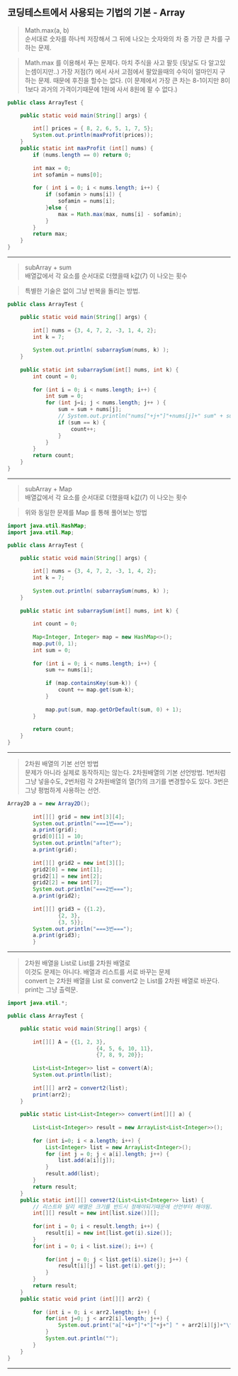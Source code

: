 ## 코딩테스트에서 사용되는 기법의 기본 - Array

> Math.max(a, b)<br>
> 순서대로 숫자를 하나씩 저장해서 그 뒤에 나오는 숫자와의 차 중 가장 큰 차를 구하는 문제.

> Math.max 를 이용해서 푸는 문제다. 마치 주식을 사고 팔듯 (뒷날도 다 알고있는셈이지만..) 가장 저점(?) 에서 사서 고점에서 팔았을때의 수익이 얼마인지 구하는 문제. 때문에 후진을 할수는 없다. (이 문제에서 가장 큰 차는 8-1이지만 8이 1보다 과거의 가격이기때문에 1원에 사서 8원에 팔 수 없다.)
```JAVA
public class ArrayTest {

	public static void main(String[] args) {
		
		int[] prices = { 8, 2, 6, 5, 1, 7, 5};
		System.out.println(maxProfit(prices));
	}
	public static int maxProfit (int[] nums) {
		if (nums.length == 0) return 0;
		
		int max = 0;
		int sofamin = nums[0];
		
		for ( int i = 0; i < nums.length; i++) {
			if (sofamin > nums[i]) {
				sofamin = nums[i];
			}else {
				max = Math.max(max, nums[i] - sofamin);
			}
		}
		return max;
	}
}
```
---
> subArray + sum<br>
> 배열값에서 각 요소를 순서대로 더했을때 k값(7) 이 나오는 횟수

> 특별한 기술은 없이 그냥 반복을 돌리는 방법.
```JAVA
public class ArrayTest {

	public static void main(String[] args) {
		
		int[] nums = {3, 4, 7, 2, -3, 1, 4, 2};
		int k = 7;
		
		System.out.println( subarraySum(nums, k) );
	}
	
	public static int subarraySum(int[] nums, int k) {
		int count = 0;
		
		for (int i = 0; i < nums.length; i++) {
			int sum = 0;
			for (int j=i; j < nums.length; j++ ) {
				sum = sum + nums[j];
				// System.out.println("nums["+j+"]"+nums[j]+" sum" + sum);
				if (sum == k) {
					count++;
				}
			}
		}
		return count;
	}
}
```
---
> subArray + Map<br>
> 배열값에서 각 요소를 순서대로 더했을때 k값(7) 이 나오는 횟수

> 위와 동일한 문제를 Map 를 통해 풀어보는 방법
```JAVA
import java.util.HashMap;
import java.util.Map;

public class ArrayTest {

	public static void main(String[] args) {
		
		int[] nums = {3, 4, 7, 2, -3, 1, 4, 2};
		int k = 7;
		
		System.out.println( subarraySum(nums, k) );
	}
	
	public static int subarraySum(int[] nums, int k) {
		
		int count = 0;
		
		Map<Integer, Integer> map = new HashMap<>();
		map.put(0, 1);
		int sum = 0;
		
		for (int i = 0; i < nums.length; i++) {
			sum += nums[i];
			
			if (map.containsKey(sum-k)) {
				count += map.get(sum-k);
			}
			
			map.put(sum, map.getOrDefault(sum, 0) + 1);
		}
		
		return count;
	}
}
```
---
> 2차원 배열의 기본 선언 방법<br>
> 문제가 아니라 실제로 동작하지는 않는다. 2차원배열의 기본 선언방법.
> 1번처럼 그냥 넣을수도, 2번처럼 각 2차원배열의 열(?)의 크기를 변경할수도 있다. 3번은 그냥 평범하게 사용하는 선언.
```JAVA
Array2D a = new Array2D();
		
		int[][] grid = new int[3][4];
		System.out.println("===1번===");
		a.print(grid);
		grid[0][1] = 10;
		System.out.println("after");
		a.print(grid);
		
		int[][] grid2 = new int[3][];
		grid2[0] = new int[1];
		grid2[1] = new int[2];
		grid2[2] = new int[7];
		System.out.println("===2번===");
		a.print(grid2);
		
		int[][] grid3 = {{1.2},
				{2, 3},
				{3, 5}};
		System.out.println("===3번===");
		a.print(grid3);
		}
```
---
> 2차원 배열을 List로 List를 2차원 배열로<br>
> 이것도 문제는 아니다. 배열과 리스트를 서로 바꾸는 문제<br>
> convert 는 2차원 배열을 List 로 convert2 는 List를 2차원 배열로 바꾼다. print는 그냥 출력문.
```JAVA
import java.util.*;

public class ArrayTest {

	public static void main(String[] args) {
		
		int[][] A = {{1, 2, 3},
							{4, 5, 6, 10, 11},
							{7, 8, 9, 20}};
		
		List<List<Integer>> list = convert(A);
		System.out.println(list);
		
		int[][] arr2 = convert2(list);
		print(arr2);
	}
	
	public static List<List<Integer>> convert(int[][] a) {
		
		List<List<Integer>> result = new ArrayList<List<Integer>>();
		
		for (int i=0; i < a.length; i++) {
			List<Integer> list = new ArrayList<Integer>();
			for (int j = 0; j < a[i].length; j++) {
				list.add(a[i][j]);
			}
			result.add(list);		
		}
		return result;
	}
	public static int[][] convert2(List<List<Integer>> list) {
		// 리스트와 달리 배열은 크기를 반드시 정해야되기때문에 선언부터 해야됨.
		int[][] result = new int[list.size()][];
		
		for(int i = 0; i < result.length; i++) {
			result[i] = new int[list.get(i).size()];
		}
		for(int i = 0; i < list.size(); i++) {
			
			for(int j = 0; j < list.get(i).size(); j++) {
				result[i][j] = list.get(i).get(j);
			}
		}
		return result;
	}
	public static void print (int[][] arr2) {
		
		for (int i = 0; i < arr2.length; i++) {
			for(int j=0; j < arr2[i].length; j++) {
				System.out.print("a["+i+"]"+"["+j+"] " + arr2[i][j]+"\t");
			}
			System.out.println("");
		}
	}
}
```
---

